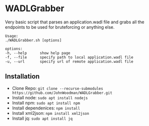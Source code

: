 # WADLGrabber

Very basic script that parses an application.wadl file and grabs all the endpoints to be used for bruteforcing or anything else.

```
Usage:
./WADLGrabber.sh [options]

options:
-h, --help      show help page
-f, --file      specify path to local application.wadl file
-u, --url       specify url of remote application.wadl file
```

## Installation
- Clone Repo: `git clone --recurse-submodules https://github.com/JohnWoodman/WADLGrabber.git`
- Install node: `sudo apt install nodejs`
- Install npm: `sudo apt install npm`
- Install dependenices: `npm install`
- Install xml2json: `npm install xml2json`
- Install jq: `sudo apt install jq`
